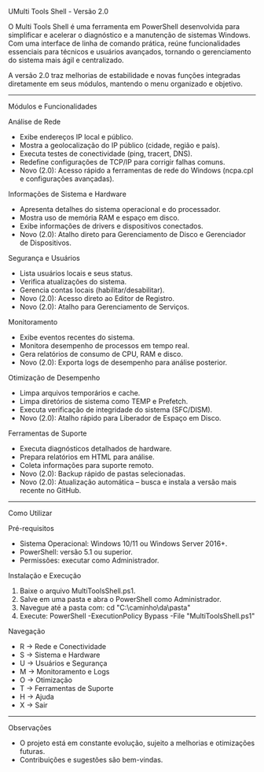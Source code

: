 UMulti Tools Shell - Versão 2.0

O Multi Tools Shell é uma ferramenta em PowerShell desenvolvida para simplificar e acelerar o diagnóstico e a manutenção de sistemas Windows.
Com uma interface de linha de comando prática, reúne funcionalidades essenciais para técnicos e usuários avançados, tornando o gerenciamento do sistema mais ágil e centralizado.

A versão 2.0 traz melhorias de estabilidade e novas funções integradas diretamente em seus módulos, mantendo o menu organizado e objetivo.

----------------------------------------------------
Módulos e Funcionalidades

Análise de Rede
- Exibe endereços IP local e público.
- Mostra a geolocalização do IP público (cidade, região e país).
- Executa testes de conectividade (ping, tracert, DNS).
- Redefine configurações de TCP/IP para corrigir falhas comuns.
- Novo (2.0): Acesso rápido a ferramentas de rede do Windows (ncpa.cpl e configurações avançadas).

Informações de Sistema e Hardware
- Apresenta detalhes do sistema operacional e do processador.
- Mostra uso de memória RAM e espaço em disco.
- Exibe informações de drivers e dispositivos conectados.
- Novo (2.0): Atalho direto para Gerenciamento de Disco e Gerenciador de Dispositivos.

Segurança e Usuários
- Lista usuários locais e seus status.
- Verifica atualizações do sistema.
- Gerencia contas locais (habilitar/desabilitar).
- Novo (2.0): Acesso direto ao Editor de Registro.
- Novo (2.0): Atalho para Gerenciamento de Serviços.

Monitoramento
- Exibe eventos recentes do sistema.
- Monitora desempenho de processos em tempo real.
- Gera relatórios de consumo de CPU, RAM e disco.
- Novo (2.0): Exporta logs de desempenho para análise posterior.

Otimização de Desempenho
- Limpa arquivos temporários e cache.
- Limpa diretórios de sistema como TEMP e Prefetch.
- Executa verificação de integridade do sistema (SFC/DISM).
- Novo (2.0): Atalho rápido para Liberador de Espaço em Disco.

Ferramentas de Suporte
- Executa diagnósticos detalhados de hardware.
- Prepara relatórios em HTML para análise.
- Coleta informações para suporte remoto.
- Novo (2.0): Backup rápido de pastas selecionadas.
- Novo (2.0): Atualização automática – busca e instala a versão mais recente no GitHub.

----------------------------------------------------
Como Utilizar

Pré-requisitos
- Sistema Operacional: Windows 10/11 ou Windows Server 2016+.
- PowerShell: versão 5.1 ou superior.
- Permissões: executar como Administrador.

Instalação e Execução
1. Baixe o arquivo MultiToolsShell.ps1.
2. Salve em uma pasta e abra o PowerShell como Administrador.
3. Navegue até a pasta com: cd "C:\caminho\da\pasta"
4. Execute: PowerShell -ExecutionPolicy Bypass -File "MultiToolsShell.ps1"

Navegação
- R → Rede e Conectividade
- S → Sistema e Hardware
- U → Usuários e Segurança
- M → Monitoramento e Logs
- O → Otimização
- T → Ferramentas de Suporte
- H → Ajuda
- X → Sair

----------------------------------------------------
Observações

- O projeto está em constante evolução, sujeito a melhorias e otimizações futuras.
- Contribuições e sugestões são bem-vindas.
